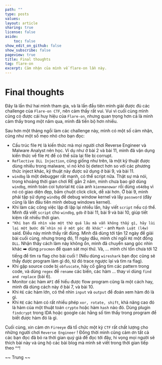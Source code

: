 ```yaml
---
path: ""
type: posts
values:
layout: article
sharing: true
license: false
aside:
    toc: false
show_edit_on_github: false
show_subscribe: false
pageview: true
title: Final thoughts
tag: flare-on
excerpt: Cảm nhận của mình về flare-on lần này.
---
```

# Final thoughts

Đây là lần thứ hai mình tham gia, và là lần đầu tiên mình giải được đủ các challenge của `Flare-on CTF`, nên cảm thấy rất vui. Vui vì cuối cùng mình cũng có được cái huy hiệu của `Flare-on`, nhưng quan trọng hơn cả là mình cảm thấy trong một năm qua, mình đã tiến bộ hơn nhiều.

Sau hơn một tháng ngồi làm các challenge này, mình có một số cảm nhận, cũng như một số mẹo nhỏ cho bạn đọc:

- Cấu trúc file `PE` là kiến thức mà mọi người chơi Reverse Engineer và  Malware Analyst nên học. Ví dụ như ở bài 2 và bài 11, mình đã vận dụng kiến thức về file `PE` để có thể sửa lại file bị corrupt.
- `Reflective DLL Injection`, cũng giống như trên, là một kỹ thuật được dùng nhiều trong malware, vì nó khó bị detect hơn so với các phương thức inject khác, kỹ thuật này được sử dụng ở bài 9, và bài 11.
- `windbg` là một debugger rất mạnh, có thể script nữa. Thật sự mà nói, trong khoảng thời gian chơi RE gần 2 năm, mình chưa bao giờ dùng `windbg`, mình toàn coi tutorial `RE` của anh `kienmanowar` rồi dùng `x64dbg` vì nó có giao diện đẹp, bấm chuột click click, dễ xài hơn. Ở bài 9, mình phải tập sử dụng `windbg` để debug window kernel và lấy `password` (đây cũng là lần đầu tiên mình debug windows kernel).
- Khi làm các công việc lặp đi lặp lại nhiều lần, hãy viết `script` nếu có thể. Mình đã viết `script` cho `windbg`, `gdb` ở bài 11, bài 9 và bài 10, giúp tiết kiệm rất nhiều thời gian.
- `"Khi bạn đã nhìn vào một thứ quá lâu mà vẫn không thấy gì, hãy lùi lại một bước để nhìn nó ở một góc độ khác"` - anh `Mạnh Luật (l4w)` said. Điều này mình thấy rất đúng. Mình đã dùng tới tận 12 ngày để giải bài cuối cùng, nhưng trong đó, 11 ngày đầu, mình chỉ ngồi `RE` một đống `DLL`. Nhận thấy cách làm này không ổn, mình đã chuyển sang góc nhìn khác :arrow_right: dùng `procmon` để quan sát mọi thứ. Và, ... mình chỉ tốn chưa tới 12 tiếng để tìm ra flag cho bài cuối ! (Nếu dùng `wireshark` bạn đọc cũng sẽ thấy được program làm gì đó, từ đó trace ngược lại và tìm ra flag).
- Khi gặp source code bị `obfuscate`, hãy cố gắng tìm các pattern trong code, và dùng `regex` để `rename` các biến, các hàm ... thay vì dùng `find and replace` (bài 6).
- Monitor các hàm `API` để hiểu được flow program cũng là một cách hay, mình đã dùng cách này ở bài 7, và bài 10.
- Khi `RE` các hàm lớn, có thể nhìn `input` và `output` để đoán xem hàm đó là gì.
- Khi `RE` các hàm có rất nhiều phép `xor, rotate, shift`, khả năng cao đó là hàm của một thuật toán `crypto` hoặc hàm `hash` nào đó. Dùng plugin `findcrypt` trong IDA hoặc google các hằng số tìm thấy trong program để biết được hàm đó là gì.

Cuối cùng, xin cảm ơn `Fireeye` đã tổ chức một kỳ `CTF` rất chất lượng cho những người chơi `Reverse Engineer` ! Đồng thời mình cũng cảm ơn tất cả các bạn đọc đã bỏ ra thời gian quý giá để đọc tới đây, hi vọng mọi người sẽ thích bài này và ủng hộ các bài blog mà mình sẽ viết trong thời gian tiếp theo ^^!

~~ Trung ~~
